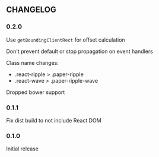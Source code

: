## CHANGELOG
### 0.2.0
Use `getBoundingClientRect` for offset calculation

Don't prevent default or stop propagation on event handlers

Class name changes:
- .react-ripple > .paper-ripple
- .react-wave > .paper-ripple-wave

Dropped bower support

### 0.1.1
Fix dist build to not include React DOM

### 0.1.0
Initial release
